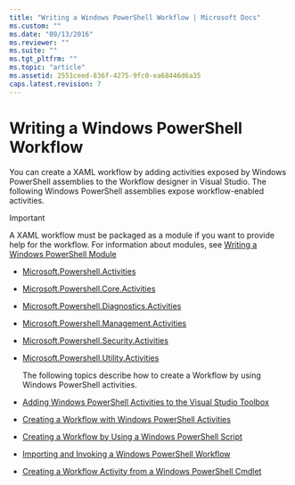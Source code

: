 ```yaml
---
title: "Writing a Windows PowerShell Workflow | Microsoft Docs"
ms.custom: ""
ms.date: "09/13/2016"
ms.reviewer: ""
ms.suite: ""
ms.tgt_pltfrm: ""
ms.topic: "article"
ms.assetid: 2551ceed-836f-4275-9fc0-ea68446d6a35
caps.latest.revision: 7
---
```

# Writing a Windows PowerShell Workflow

You can create a XAML workflow by adding activities exposed by Windows PowerShell assemblies to the Workflow designer in Visual Studio. The following Windows PowerShell assemblies expose workflow-enabled activities.

> [!IMPORTANT]
> A XAML workflow must be packaged as a module if you want to provide help for the workflow. For information about modules, see [Writing a Windows PowerShell Module](/powershell/scripting/developer/module/writing-a-windows-powershell-module)

- [Microsoft.Powershell.Activities](/dotnet/api/Microsoft.PowerShell.Activities)

- [Microsoft.Powershell.Core.Activities](/dotnet/api/Microsoft.PowerShell.Core.Activities)

- [Microsoft.Powershell.Diagnostics.Activities](/dotnet/api/Microsoft.PowerShell.Diagnostics.Activities)

- [Microsoft.Powershell.Management.Activities](/dotnet/api/Microsoft.PowerShell.Management.Activities)

- [Microsoft.Powershell.Security.Activities](/dotnet/api/Microsoft.PowerShell.Security.Activities)

- [Microsoft.Powershell.Utility.Activities](/dotnet/api/Microsoft.PowerShell.Utility.Activities)

  The following topics describe how to create a Workflow by using Windows PowerShell activities.

- [Adding Windows PowerShell Activities to the Visual Studio Toolbox](./adding-windows-powershell-activities-to-the-visual-studio-toolbox.md)

- [Creating a Workflow with Windows PowerShell Activities](./creating-a-workflow-with-windows-powershell-activities.md)

- [Creating a Workflow by Using a Windows PowerShell Script](./creating-a-workflow-by-using-a-windows-powershell-script.md)

- [Importing and Invoking a Windows PowerShell Workflow](./importing-and-invoking-a-windows-powershell-workflow.md)

- [Creating a Workflow Activity from a Windows PowerShell Cmdlet](./creating-a-workflow-activity-from-a-windows-powershell-cmdlet.md)
